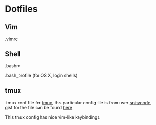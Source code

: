 # Dotfiles
## Vim

.vimrc

## Shell

.bashrc

.bash\_profile (for OS X, login shells)


## tmux

.tmux.conf file for [tmux](https://github.com/tmux/tmux), this particular 
config file is from user [spicycode](https://github.com/spicycode), gist for
the file can be found [here](https://gist.github.com/spicycode/1229612)

This tmux config has nice vim-like keybindings.
